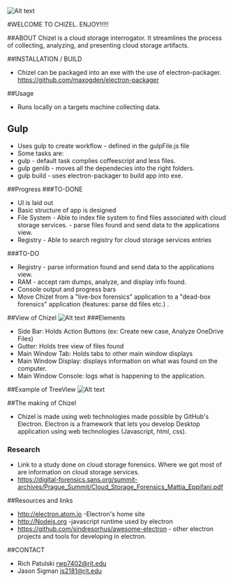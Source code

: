 ![Alt text](https://github.com/patulskitime/Chizel-475-2151_Patulski_Sigman/blob/master/Chizel_asciiArt.PNG)

#WELCOME TO CHIZEL. ENJOY!!!!!

##ABOUT
Chizel is a cloud storage interrogator.  It streamlines the process of collecting, analyzing, and presenting cloud storage artifacts.


##INSTALLATION / BUILD
* Chizel can be packaged into an exe with the use of electron-packager. <https://github.com/maxogden/electron-packager>

##Usage
* Runs locally on a targets machine collecting data.

## Gulp
* Uses gulp to create workflow - defined in the gulpFile.js file
* Some tasks are:
* gulp - default task complies coffeescript and less files.
* gulp genlib - moves all the dependecies into the right folders.
* gulp build - uses electron-packager to build app into exe.

##Progress
###TO-DONE
* UI is laid out
* Basic structure of app is designed
* File System - Able to index file system to find files associated with
cloud storage services. - parse files found and send data to the applications view.
* Registry - Able to search registry for cloud storage services entries   

###TO-DO
* Registry - parse information found and send data to the applications view.
* RAM - accept ram dumps, analyze, and display info found.
* Console output and progress bars
* Move Chizel from a "live-box forensics" application to a "dead-box forensics" application (features: parse dd files etc.) . 

##View of Chizel
![Alt text](https://github.com/patulskitime/Chizel-475-2151_Patulski_Sigman/blob/master/Chizel.png)
###Elements
* Side Bar: Holds Action Buttons (ex: Create new case, Analyze OneDrive Files)
* Gutter: Holds tree view of files found
* Main Window Tab: Holds tabs to other main window displays
* Main Window Display: displays information on what was found on the computer.
* Main Window Console: logs what is happening to the application.

##Example of TreeView
![Alt text](https://github.com/patulskitime/Chizel-475-2151_Patulski_Sigman/blob/master/Chizel_ex_TreeView.PNG)

##The making of Chizel
* Chizel is made using web technologies made possible by
GitHub's Electron. Electron is a framework that lets you develop Desktop application
using web technologies (Javascript, html, css).
### Research
* Link to a study done on cloud storage forensics. Where we got most of are information on cloud storage services.
* <https://digital-forensics.sans.org/summit-archives/Prague_Summit/Cloud_Storage_Forensics_Mattia_Eppifani.pdf>

##Resources and links
* <http://electron.atom.io> -Electron's home site
* <http://Nodejs.org> -javascript runtime used by electron
* <https://github.com/sindresorhus/awesome-electron> - other electron projects and tools for developing in electron.

##CONTACT
* Rich Patulski rwp7402@rit.edu
* Jason Sigman js2181@rit.edu
